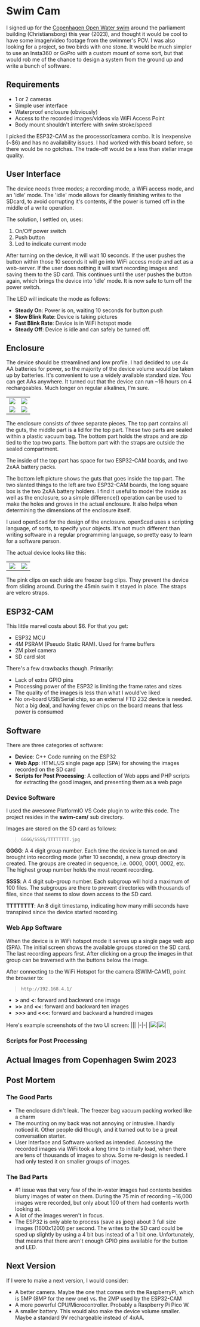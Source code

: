 # Swim Cam

I signed up for the [Copenhagen Open Water swim](https://copenhagenswim.com/en/) around the parliament building (Christiansborg) this year (2023), and thought it would be cool to have some image/video footage from the swimmer's POV. I was also looking for a project, so two birds with one stone. It would be much simpler to use an Insta360 or GoPro with a custom mount of some sort, but that would rob me of the chance to design a system from the ground up and write a bunch of software.

## Requirements

* 1 or 2 cameras
* Simple user interface
* Waterproof enclosure (obviously)
* Access to the recorded images/videos via WiFi Access Point
* Body mount shouldn't interfere with swim stroke/speed

I picked the ESP32-CAM as the processor/camera combo. It is inexpensive (~$6) and has no availability issues. I had worked with this board before, so there would be no gotchas. The trade-off would be a less than stellar image quality.

## User Interface

The device needs three modes; a recording mode, a WiFi access mode, and an 'idle' mode. The 'idle' mode allows for cleanly finishing writes to the SDcard, to avoid corrupting it's contents, if the power is turned off in the middle of a write operation.

The solution, I settled on, uses:
1. On/Off power switch
2. Push button
3. Led to indicate current mode

After turning on the device, it will wait 10 seconds. If the user pushes the button within those 10 seconds it will go into WiFi access mode and act as a web-server. If the user does nothing it will start recording images and saving them to the SD card.  This continues until the user pushes the button again, which brings the device into 'idle' mode. It is now safe to turn off the power switch.

The LED will indicate the mode as follows:
* **Steady On**: Power is on, waiting 10 seconds for button push
* **Slow Blink Rate**: Device is taking pictures
* **Fast Blink Rate**: Device is in WiFi hotspot mode
* **Steady Off**: Device is idle and can safely be turned off.

## Enclosure

The device should be streamlined and low profile.  I had decided to use 4x AA batteries for power, so the majority of the device volume would be taken up by batteries. It's convenient to use a widely available standard size. You can get AAs anywhere. It turned out that the device can run ~16 hours on 4 rechargeables.  Much longer on regular alkalines, I'm sure.

|||
|-|-|
|![](./images/enclosure-scad-01.jpg)|![](./images/enclosure-scad-02.jpg)|
|![](./images/enclosure-scad-03.jpg)|![](./images/enclosure-scad-04.jpg)|

The enclosure consists of three separate pieces. The top part contains all the guts, the middle part is a lid for the top part. These two parts are sealed within a plastic vacuum bag.  The bottom part holds the straps and are zip tied to the top two parts. The bottom part with the straps are outside the sealed compartment.

The inside of the top part has space for two ESP32-CAM boards, and two 2xAA battery packs.

The bottom left picture shows the guts that goes inside the top part. The two slanted things to the left are two ESP32-CAM boards, the long square box is the two 2xAA battery holders. I find it useful to model the inside as well as the enclosure, so a simple difference() operation can be used to make the holes and groves in the actual enclosure. It also helps when determining the dimensions of the enclosure itself.

I used openScad for the design of the enclosure. openScad uses a scripting language, of sorts, to specify your objects. It's not much different than writing software in a regular programming language, so pretty easy to learn for a software person.

The actual device looks like this:

|||
|-|-|
|![](./images/P8260044.jpeg)|![](./images/PXL_20230823_152641714.MP.jpg)|

The pink clips on each side are freezer bag clips. They prevent the device from sliding around.  During the 45min swim it stayed in place. The straps are velcro straps.

## ESP32-CAM

This little marvel costs about $6. For that you get:
* ESP32 MCU
* 4M PSRAM (Pseudo Static RAM). Used for frame buffers
* 2M pixel camera
* SD card slot

There's a few drawbacks though. Primarily:
* Lack of extra GPIO pins
* Processing power of the ESP32 is limiting the frame rates and sizes
* The quality of the images is less than what I would've liked
* No on-board USB/Serial chip, so an external FTD 232 device is needed. Not a big deal, and having fewer chips on the board means that less power is consumed

## Software

There are three categories of software:
* **Device**: C++ Code running on the ESP32
* **Web App**: HTML/JS single page app (SPA) for showing the images recorded on the SD card
* **Scripts for Post Processing**: A collection of Web apps and PHP scripts for extracting the good images, and presenting them as a web page

### Device Software

I used the awesome PlatformIO VS Code plugin to write this code. The project resides in the **swim-cam/** sub directory.

Images are stored on the SD card as follows:

> `GGGG/SSSS/TTTTTTTT.jpg`

**GGGG**: A 4 digit group number. Each time the device is turned on and brought into recording mode (after 10 seconds), a new group directory is created. The groups are created in sequence, i.e. 0000, 0001, 0002, etc. The highest group number holds the most recent recording.

**SSSS**: A 4 digit sub-group number. Each subgroup will hold a maximum of 100 files. The subgroups are there to prevent directories with thousands of files, since that seems to slow down access to the SD card.

**TTTTTTTT**: An 8 digit timestamp, indicating how many milli seconds have transpired since the device started recording.

### Web App Software

When the device is in WiFi hotspot mode it serves up a single page web app (SPA). The initial screen shows the available groups stored on the SD card. The last recording appears first.  After clicking on a group the images in that group can be traversed with the buttons below the image.

After connecting to the WiFi Hotspot for the camera (SWIM-CAM1), point the browser to:

> `http://192.168.4.1/`

* **>** and **<**: forward and backward one image
* **>>** and **<<**: forward and backward ten images
* **>>>** and **<<<**: forward and backward a hundred images

Here's example screenshots of the two UI screen:
|||
|-|-|
|![](./images/cam-01.jpg)|![](./images/cam-04.jpg)|


### Scripts for Post Processing

## Actual Images from Copenhagen Swim 2023

## Post Mortem

### The Good Parts

* The enclosure didn't leak. The freezer bag vacuum packing worked like a charm
* The mounting on my back was not annoying or intrusive. I hardly noticed it. Other people did though, and it turned out to be a great conversation starter.
* User Interface and Software worked as intended. Accessing the recorded images via WiFi took a long time to initially load, when there are tens of thousands of images to show. Some re-design is needed. I had only tested it on smaller groups of images.

### The Bad Parts

* #1 issue was that very few of the in-water images had contents besides blurry images of water on them. During the 75 min of recording ~16,000 images were recorded, but only about 100 of them had contents worth looking at.
* A lot of the images weren't in focus.
* The ESP32 is only able to process (save as jpeg) about 3 full size images (1600x1200) per second. The writes to the SD card could be sped up slightly by using a 4 bit bus instead of a 1 bit one. Unfortunately, that means that there aren't enough GPIO pins available for the button and LED.

## Next Version

If I were to make a next version, I would consider:
* A better camera. Maybe the one that comes with the RaspberryPi, which is 5MP (8MP for the new one) vs. the 2MP used by the ESP32-CAM
* A more powerful CPU/Microcontroller. Probably a Raspberry Pi Pico W.
* A smaller battery. This would also make the device volume smaller. Maybe a standard 9V rechargeable instead of 4xAA.


